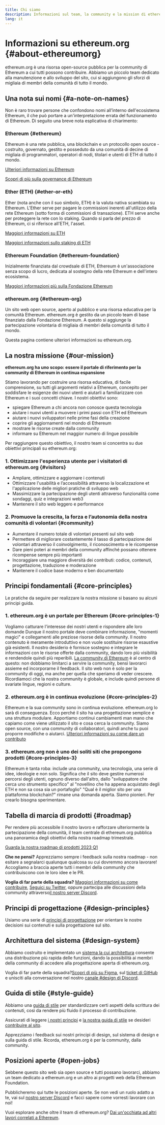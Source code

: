 ```yaml
---
title: Chi siamo
description: Informazioni sul team, la community e la mission di ethereum.org
lang: it
---
```


# Informazioni su ethereum.org {#about-ethereumorg}

ethereum.org è una risorsa open-source pubblica per la community di Ethereum a cui tutti possono contribuire. Abbiamo un piccolo team dedicato alla manutenzione e allo sviluppo del sito, cui si aggiungono gli sforzi di migliaia di membri della comunità di tutto il mondo.

## Una nota sui nomi {#a-note-on-names}

Non è raro trovare persone che confondono nomi all’interno dell'ecosistema Ethereum, il che può portare a un'interpretazione errata del funzionamento di Ethereum. Di seguito una breve nota esplicativa di chiarimento:

### Ethereum {#ethereum}

Ethereum è una rete pubblica, una blockchain e un protocollo open source - costruito, governato, gestito e posseduto da una comunità di decine di migliaia di programmatori, operatori di nodi, titolari e utenti di ETH di tutto il mondo.

[Ulteriori informazioni su Ethereum](/what-is-ethereum/)

[Scopri di più sulla governance di Ethereum](/governance/)

### Ether (ETH) {#ether-or-eth}

Ether (nota anche con il suo simbolo, ETH) è la valuta nativa scambiata su Ethereum. L'Ether serve per pagare le commissioni inerenti all'utilizzo della rete Ethereum (sotto forma di commissioni di transazione). ETH serve anche per proteggere la rete con lo staking. Quando si parla del prezzo di Ethereum, ci si riferisce all'ETH, l'asset.

[Maggiori informazioni su ETH](/eth/)

[Maggiori informazioni sullo staking di ETH](/staking/)

### Ethereum Foundation {#ethereum-foundation}

Inizialmente finanziata dal crowdsale di ETH, Ethereum è un'associazione senza scopo di lucro, dedicata al sostegno della rete Ethereum e dell'intero ecosistema.

[Maggiori informazioni più sulla Fondazione Ethereum](/foundation/)

### ethereum.org {#ethereum-org}

Un sito web open source, aperto al pubblico e una risorsa educativa per la comunità Ethereum. ethereum.org è gestito da un piccolo team di base finanziato dalla Fondazione Ethereum. A questo si aggiunge la partecipazione volontaria di migliaia di membri della comunità di tutto il mondo.

Questa pagina contiene ulteriori informazioni su ethereum.org.

## La nostra missione {#our-mission}

**ethereum.org ha uno scopo: essere il portale di riferimento per la community di Ethereum in continua espansione**

Stiamo lavorando per costruire una risorsa educativa, di facile comprensione, su tutti gli argomenti relativi a Ethereum, concepito per soddisfare le esigenze dei nuovi utenti e aiutarli a familiarizzare con Ethereum e i suoi concetti chiave. I nostri obiettivi sono:

- spiegare Ethereum a chi ancora non conosce questa tecnologia
- aiutare i nuovi utenti a muovere i primi passi con ETH ed Ethereum
- aiutare i nuovi sviluppatori nelle prime fasi della creazione
- coprire gli aggiornamenti nel mondo di Ethereum
- mostrare le risorse create dalla community
- informare su Ethereum nel maggior numero di lingue possibile

Per raggiungere questo obiettivo, il nostro team si concentra su due obiettivi principali su ethereum.org:

### 1. Ottimizzare l'esperienza utente per i visitatori di ethereum.org {#visitors}

- Ampliare, ottimizzare e aggiornare i contenuti
- Ottimizzare l'usabilità e l’accessibilità attraverso la localizzazione et l'applicazione delle migliori pratiche di sviluppo web
- Massimizzare la partecipazione degli utenti attraverso funzionalità come sondaggi, quiz e integrazioni web3
- Mantenere il sito web leggero e performance

### 2. Promuove la crescita, la forza e l’autonomia della nostra comunità di volontari {#community}

- Aumentare il numero totale di volontari presenti sul sito web
- Permettere di migliorare costantemente il tasso di partecipazione dei volontari attraverso il coinvolgimento, il riconoscimento e le ricompense
- Dare pieni poteri ai membri della community affinché possano ottenere ricompense sempre più importanti
- Incoraggiare una maggiore diversità dei contributi: codice, contenuti, progettazione, traduzione e moderazione
- Mantenere il codice base moderno e ben documentato

## Principi fondamentali {#core-principles}

Le pratiche da seguire per realizzare la nostra missione si basano su alcuni principi guida.

### 1. ethereum.org è un portale per Ethereum {#core-principles-1}

Vogliamo catturare l'interesse dei nostri utenti e rispondere alle loro domande Dunque il nostro portale deve combinare informazione, "momenti magici" e collegamenti alle preziose risorse della community. Il nostro contenuto è meramente introduttivo e non vuole sostituire risorse esaustive già esistenti. Il nostro desiderio è fornisce sostegno e integrare le informazioni con le risorse offerte dalla community, dando loro più visibilità e rendendole quindi più reperibili. [La community di Ethereum](/community/) è al centro di questo: non dobbiamo limitarci a servire la community, bensì lavorarci assieme ed incorporarne il feedback. Il sito web non è solo per la community di oggi, ma anche per quella che speriamo di veder crescere. Ricordiamoci che la nostra community è globale, e include quindi persone di svariate lingue, regioni e culture.

### 2. ethereum.org è in continua evoluzione {#core-principles-2}

Ethereum e la sua community sono in continua evoluzione. ethereum.org lo sarà di conseguenza. Ecco perché il sito ha una progettazione semplice e una struttura modulare. Apportiamo continui cambiamenti man mano che capiamo come viene utilizzato il sito e cosa cerca la community. Siamo open source, con una community di collaboratori, quindi anche tu puoi proporre modifiche o aiutarci. [Ulteriori informazioni su come dare un contributo](/contributing/)

### 3. ethereum.org non è uno dei soliti siti che propongono prodotti {#core-principles-3}

Ethereum è tanta roba: include una community, una tecnologia, una serie di idee, ideologie e non solo. Significa che il sito deve gestire numerosi percorsi degli utenti, ognuno diverso dall'altro, dallo "sviluppatore che cerca uno strumento specifico" al "novellino che ha appena acquistato degli ETH e non sa cosa sia un portafoglio" "Qual è il miglior sito per una piattaforma blockchain?" rimane una domanda aperta. Siamo pionieri. Per crearlo bisogna sperimentare.

## Tabella di marcia di prodotti {#roadmap}

Per rendere più accessibile il nostro lavoro e rafforzare ulteriormente la partecipazione della comunità, il team centrale di ethereum.org pubblica una panoramica degli obiettivi della nostra roadmap trimestrale.

[Guarda la nostra roadmap di prodotti 2023 Q1](https://github.com/ethereum/ethereum-org-website/issues/9090)

**Che ne pensi?** Apprezziamo sempre i feedback sulla nostra roadmap - non esitare a segnalarci qualunque qualcosa su cui dovremmo ancora lavorare! Accogliamo a braccia aperte tutti i membri della community che contribuiscono con le loro idee e le PR.

**Voglia di far parte della squadra?** [Maggiori informazioni su come contribuire](/contributing/), [Seguici su Twitter](https://twitter.com/ethdotorg), oppure partecipa alle discussioni della community attraverso[il nostro server Discord](https://discord.gg/CetY6Y4).

## Principi di progettazione {#design-principles}

Usiamo una serie di [principi di progettazione](/contributing/design-principles/) per orientare le nostre decisioni sui contenuti e sulla progettazione sul sito.

## Architettura del sistema {#design-system}

Abbiamo costruito e implementato un [sistema la cui architettura](https://www.figma.com/file/NrNxGjBL0Yl1PrNrOT8G2B/ethereum.org-Design-System?node-id=0%3A1&t=QBt9RkhpPqzE3Aa6-1) consente una distribuzione più rapida delle funzioni, dando la possibilità ai membri della community di accedere alla progettazione aperta di ethereum.org.

Voglia di far parte della squadra?[Scopri di più su Figma](https://www.figma.com/file/NrNxGjBL0Yl1PrNrOT8G2B/ethereum.org-Design-System), sul [ticket di GitHub](https://github.com/ethereum/ethereum-org-website/issues/6284) e unisciti alla conversazione nel nostro [canale #design di Discord](https://discord.gg/bKycYhVUwV).

## Guida di stile {#style-guide}

Abbiamo una [guida di stile](/contributing/style-guide/) per standardizzare certi aspetti della scrittura dei contenuti, così da rendere più fluido il processo di contribuzione.

Assicurati di leggere [i nostri principi](/contributing/design-principles/) e [la nostra guida di stile](/contributing/style-guide/) se desideri [contribuire al sito](/contributing/).

Apprezziamo i feedback sui nostri principi di design, sul sistema di design e sulla guida di stile. Ricorda, ethereum.org è per la community, dalla community.

## Posizioni aperte {#open-jobs}

Sebbene questo sito web sia open source e tutti possano lavorarci, abbiamo un team dedicato a ethereum.org e un altro ai progetti web della Ethereum Foundation.

Pubblicheremo qui tutte le posizioni aperte. Se non vedi un ruolo adatto a te, vai sul [ nostro server Discord](https://discord.gg/CetY6Y4) e facci sapere come vorresti lavorare con noi!

Vuoi esplorare anche oltre il team di ethereum.org? [Dai un'occhiata ad altri lavori correlati a Ethereum](/community/get-involved/#ethereum-jobs/).

